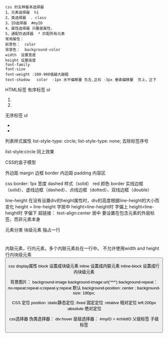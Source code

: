     css 的五种基本选择器
    1、元素选择器  h1
    2、类选择器  . class
    3、ID选择器  #myID
    4、属性选择器 只要是属性，
    5、通配符选择器  * 匹配所有元素
    常用属性：
    前景色：  color
    背景色：  background-color
    width  设置宽度
    height 设置高度
    font-family
    font-size
    font-weight :100-900值越大越粗
    text-shadow   color  -1px 水平偏移量 负左,正右 -3px 垂直偏移量  负上，正下

HTML标签
有序标签  ol
<ol>
<li></li>
<li></li>
</ol>

无序标签 ul
<ul>
<li></li>
<li></li>
</ul>
列表样式属性
list-style-type: circle;
list-style-type: none;  去除标签序号

list-style:circle  同上效果

CSS的盒子模型

外边距  margin
边框  border
内边距 padding
内容区

css border: 1px  宽度  dashed 样式（solid）   red  颜色
border 实线边框（solid）、虚线边框（dashed）、点线边框（dotted）、双线边框（double）

line-height  在没有设置div的height属性时，div的高度根据line-height的大小而变化
height = line-height 字居中
height>line-height时 字偏上
height<line-height时 字偏下
超链接：
<a href=''></a>
text-align:center 居中 要设置在包含元素的外层标签，而非元素本身

元素分类
块级元素  独占一行  <h1></h1>
内联元素，行内元素，多个内联元素处在一行中。<a> 不允许使用width and height
行内块级元素  <button>


css display属性
block  设置成块级元素
inline  设置成内联元素
inline-block 设置成行内块级元素

背景图片：
background-image
background-image:url('***')
background-repeat： no-repeat;repeat-x;repeat-y;repeat 默认
background-position: center ; 
background-size: 180px;


CSS 定位
position
:static静态定位
:fixed 固定定位
:relative 相对定位 left:200px  
:absolute 绝对定位

css选择器
伪类选择器：  div:hover
层级选择器：  #myID > #childID 父级标签  子级标签